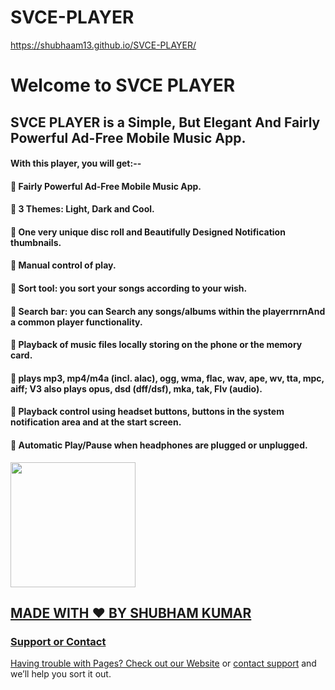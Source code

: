 # SVCE-PLAYER

https://shubhaam13.github.io/SVCE-PLAYER/

# Welcome to SVCE PLAYER

## SVCE PLAYER is a Simple, But Elegant And Fairly Powerful Ad-Free Mobile Music App.

#### With this player, you will get:--

#### 🎵 Fairly Powerful Ad-Free Mobile Music App. <br>
#### 🎵 3 Themes: Light, Dark and Cool. <br>
#### 🎵 One very unique disc roll and Beautifully Designed Notification thumbnails. <br>
#### 🎵 Manual control of play. <br>
#### 🎵 Sort tool: you sort your songs according to your wish. <br>
#### 🎵 Search bar: you can Search any songs/albums within the playerrnrnAnd a common player functionality. <br>
#### 🎵 Playback of music files locally storing on the phone or the memory card. <br>
#### 🎵 plays mp3, mp4/m4a (incl. alac), ogg, wma, flac, wav, ape, wv, tta, mpc, aiff; V3 also plays opus, dsd (dff/dsf), mka, tak, Flv (audio). <br>
#### 🎵 Playback control using headset buttons, buttons in the system notification area and at the start screen. <br>
#### 🎵 Automatic Play/Pause when headphones are plugged or unplugged. <br>


<a href="https://github.com/shubhaam13/SVCE-PLAYER/releases/download/1.0/svceplayer.apk">
<img src="https://user-images.githubusercontent.com/55135227/126668577-df418040-c7bd-4f46-8304-9df83a26a3e1.png" width ='200'>
  
## MADE WITH ❤️ BY SHUBHAM KUMAR

### Support or Contact

Having trouble with Pages? Check out our [Website](https://shubhaam13.github.io/) or [contact support](https://shubhaam13.github.io/) and we’ll help you sort it out.
